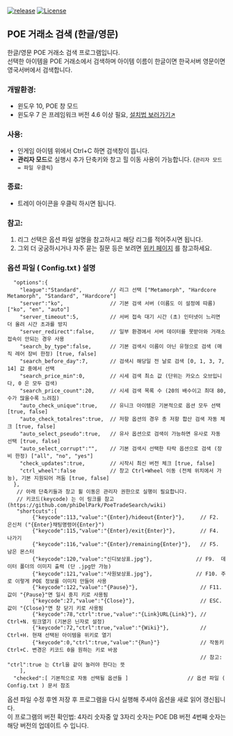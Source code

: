 [![release](https://img.shields.io/badge/release-Download-brightgreen.svg)](https://github.com/phiDelPark/PoeTradeSearch/releases)
[![License](https://img.shields.io/badge/license-GPL-blue.svg)](https://github.com/phiDelPark/PoeTradeSearch/blob/master/LICENSE)

POE 거래소 검색 (한글/영문)
-------------

한글/영문 POE 거래소 검색 프로그램입니다.<br>
선택한 아이템을 POE 거래소에서 검색하며 아이템 이름이 한글이면 한국서버 영문이면 영국서버에서 검색합니다.

### 개발환경:
* 윈도우 10, POE 창 모드<br>
* 윈도우 7 은 프레임워크 버전 4.6 이상 필요, [설치법 보러가기↗](https://github.com/phiDelPark/PoeTradeSearch/wiki/Windows-7)

### 사용:
* 인게임 아이템 위에서 Ctrl+C 하면 검색창이 뜹니다.
* **관리자 모드**로 실행시 추가 단축키와 창고 힐 이동 사용이 가능합니다. (``관리자 모드 = 파일 우클릭``)
### 종료:
* 트레이 아이콘을 우클릭 하시면 됩니다.

### 참고:
 1. 리그 선택은 옵션 파일 설명을 참고하시고 해당 리그를 적어주시면 됩니다.
 2. 그외 더 궁굼하시거나 자주 묻는 질문 등은 보려면 [위키 페이지](https://github.com/phiDelPark/PoeTradeSearch/wiki) 를 참고하세요.

### 옵션 파일 ( Config.txt ) 설명

      "options":{
        "league":"Standard",         // 리그 선택 ["Metamorph", "Hardcore Metamorph", "Standard", "Hardcore"]
        "server":"ko",               // 기본 검색 서버 (이름도 이 설정에 따름) ["ko", "en", "auto"]
        "server_timeout":5,          // 서버 접속 대기 시간 (초) 인터넷이 느리면 더 올려 시간 초과를 방지
        "server_redirect":false,     // 일부 환경에서 서버 데이터를 못받아와 거래소 접속이 안되는 경우 사용
        "search_by_type":false,      // 기본 검색시 이름이 아닌 유형으로 검색 (매직 레어 장비 한정) [true, false]
        "search_before_day":7,       // 검색시 해당일 전 날로 검색 [0, 1, 3, 7, 14] 값 중에서 선택
        "search_price_min":0,        // 시세 검색 최소 값 (단위는 카오스 오브입니다, 0 은 모두 검색)
        "search_price_count":20,     // 시세 검색 목록 수 (20의 배수이고 최대 80, 수가 많을수록 느려짐)
        "auto_check_unique":true,    // 유니크 아이템은 기본적으로 옵션 모두 선택 [true, false]
        "auto_check_totalres":true,  // 저항 옵션의 경우 총 저항 합산 검색 자동 체크 [true, false]
        "auto_select_pseudo":true,   // 유사 옵션으로 검색이 가능하면 유사로 자동 선택 [true, false]
        "auto_select_corrupt":"",    // 기본 검색시 선택한 타락 옵션으로 검색 (장비 한정) ["all", "no", "yes"]
        "check_updates":true,        // 시작시 최신 버전 체크 [true, false]
        "ctrl_wheel":false           // 창고 Ctrl+Wheel 이동 (전체 위치에서 가능), 기본 지원되어 꺼둠 [true, false]
      },
       // 아래 단축키들과 창고 휠 이동은 관리자 권한으로 실행이 필요합니다.
       // 키코드(keycode) 는 이 링크를 참고 (https://github.com/phiDelPark/PoeTradeSearch/wiki)
       "shortcuts":[
            {"keycode":113,"value":"{Enter}/hideout{Enter}"},     // F2.  은신처 ("{Enter}채팅명령어{Enter}")
            {"keycode":115,"value":"{Enter}/exit{Enter}"},        // F4.  나가기
            {"keycode":116,"value":"{Enter}/remaining{Enter}"},   // F5.  남은 몬스터
            {"keycode":120,"value":"신디보상표.jpg"},              // F9.  데이터 폴더의 이미지 출력 (단 .jpg만 가능)
            {"keycode":121,"value":"사원보상표.jpg"},              // F10. 주로 이렇게 POE 정보를 이미지 만들어 사용
            {"keycode":122,"value":"{Pause}"},                    // F11. 값이 "{Pause}"면 일시 중지 키로 사용됨
            {"keycode":27,"value":"{Close}"},                     // ESC. 값이 "{Close}"면 창 닫기 키로 사용됨
            {"keycode":78,"ctrl":true,"value":"{Link}URL{Link}"}, // Ctrl+N. 링크열기 (기본은 닌자로 설정)
            {"keycode":72,"ctrl":true,"value":"{Wiki}"},          // Ctrl+H. 현재 선택된 아이템을 위키로 열기
            {"keycode":0,"ctrl":true,"value":"{Run}"}             // 작동키 Ctrl+C. 변경은 키코드 0을 원하는 키로 바꿈
                                                                  // 참고: "ctrl":true 는 Ctrl을 같이 눌러야 한다는 뜻
        ],
      "checked":[ 기본적으로 자동 선택될 옵션들 ]                   // 옵션 파일 ( Config.txt ) 문서 참조

옵션 파일 수정 후엔 저장 후 프로그램을 다시 실행해 주셔야 옵션을 새로 읽어 갱신됩니다.<br>
이 프로그램의 버전 확인법: 4자리 숫자중 앞 3자리 숫자는 POE DB 버전 4번째 숫자는 해당 버전의 업데이트 수 입니다.
